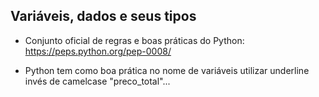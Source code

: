 ## Variáveis, dados e seus tipos

- Conjunto oficial de regras e boas práticas do Python: https://peps.python.org/pep-0008/

- Python tem como boa prática no nome de variáveis utilizar underline invés de camelcase "preco_total"...